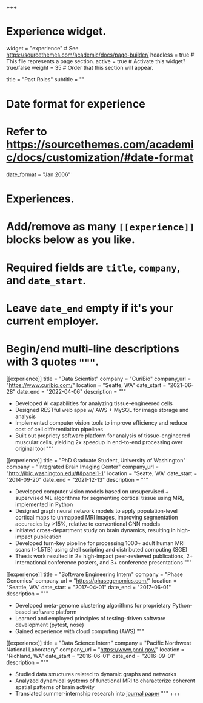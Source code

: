 +++
# Experience widget.
widget = "experience"  # See https://sourcethemes.com/academic/docs/page-builder/
headless = true  # This file represents a page section.
active = true  # Activate this widget? true/false
weight = 35  # Order that this section will appear.

title = "Past Roles"
subtitle = ""

# Date format for experience
#   Refer to https://sourcethemes.com/academic/docs/customization/#date-format
date_format = "Jan 2006"

# Experiences.
#   Add/remove as many `[[experience]]` blocks below as you like.
#   Required fields are `title`, `company`, and `date_start`.
#   Leave `date_end` empty if it's your current employer.
#   Begin/end multi-line descriptions with 3 quotes `"""`.

[[experience]]
  title = "Data Scientist"
  company = "CuriBio"
  company_url = "https://www.curibio.com/"
  location = "Seatte, WA"
  date_start = "2021-06-28"
  date_end = "2022-04-06"
  description = """
  
  * Developed AI capabilities for analyzing tissue-engineered cells
  * Designed RESTful web apps w/ AWS + MySQL for image storage and analysis
  * Implemented computer vision tools to improve efficiency and reduce cost of cell differentiation pipelines
  * Built out propriety software platform for analysis of tissue-engineered muscular cells, yielding 2x speedup in end-to-end processing over original tool
  """

[[experience]]
  title = "PhD Graduate Student, University of Washington"
  company = "Integrated Brain Imaging Center"
  company_url = "http://ibic.washington.edu/#&panel1-1"
  location = "Seatte, WA"
  date_start = "2014-09-20"
  date_end = "2021-12-13"
  description = """
  
  * Developed computer vision models based on unsupervised + supervised ML algorithms for segmenting cortical tissue using MRI, implemented in Python
  * Designed graph neural network models to apply population-level cortical maps to unmapped MRI images, improving segmentation accuracies by >15%, relative to conventional CNN models
  * Initiated cross-department study on brain dynamics, resulting in high-impact publication
  * Developed turn-key pipeline for processing 1000+ adult human MRI scans (>1.5TB) using shell scripting and distributed computing (SGE)
  * Thesis work resulted in 2+ high-impact peer-reviewed publications, 2+ international conference posters, and 3+ conference presentations
  """

[[experience]]
  title = "Software Engineering Intern"
  company = "Phase Genomics"
  company_url = "https://phasegenomics.com/"
  location = "Seattle, WA"
  date_start = "2017-04-01"
  date_end = "2017-06-01"
  description = """

  * Developed meta-genome clustering algorithms for proprietary Python-based software platform
  * Learned and employed principles of testing-driven software development (pytest, nose)
  * Gained experience with cloud computing (AWS)
  """
  
[[experience]]
  title = "Data Science Intern"
  company = "Pacific Northwest National Laboratory"
  company_url = "https://www.pnnl.gov/"
  location = "Richland, WA"
  date_start = "2016-06-01"
  date_end = "2016-09-01"
  description = """
  
  * Studied data structures related to dynamic graphs and networks
  * Analyzed dynamical systems of functional MRI to characterize coherent spatial patterns of brain activity
  * Translated summer-internship research into [journal paper](https://www.frontiersin.org/articles/10.3389/fncom.2019.00075/full)
  """
+++
